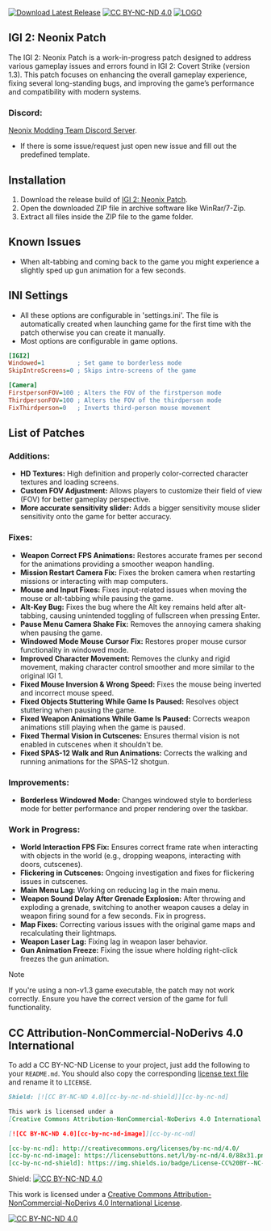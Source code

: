 [![Download Latest Release](https://img.shields.io/github/v/release/Sagatt/IGI2NeonixPatch?display_name=release&label=Download%20Latest%20Release&color=21ABC7)](https://github.com/Sagatt/IGI2NeonixPatch/releases) [![CC BY-NC-ND 4.0][cc-by-nc-nd-shield]][cc-by-nc-nd]
[![LOGO](https://staticdelivery.nexusmods.com/mods/5664/images/8/8-1726626244-2078707165.png)](#)

## IGI 2: Neonix Patch

The IGI 2: Neonix Patch is a work-in-progress patch designed to address various gameplay issues and errors found in IGI 2: Covert Strike (version 1.3). This patch focuses on enhancing the overall gameplay experience, fixing several long-standing bugs, and improving the game’s performance and compatibility with modern systems.

### Discord:
[Neonix Modding Team Discord Server](https://discord.gg/GdXMbbVUcE).

- If there is some issue/request just open new issue and fill out the predefined template.

## Installation
1. Download the release build of [IGI 2: Neonix Patch](https://github.com/Sagatt/IGI2NeonixPatch/releases).
2. Open the downloaded ZIP file in archive software like WinRar/7-Zip.
3. Extract all files inside the ZIP file to the game folder.


## Known Issues
- When alt-tabbing and coming back to the game you might experience a slightly sped up gun animation for a few seconds.

## INI Settings
- All these options are configurable in 'settings.ini'. The file is automatically created when launching game for the first time with the patch otherwise you can create it manually.
- Most options are configurable in game options.
```ini
[IGI2]
Windowed=1         ; Set game to borderless mode
SkipIntroScreens=0 ; Skips intro-screens of the game

[Camera]
FirstpersonFOV=100 ; Alters the FOV of the firstperson mode
ThirdpersonFOV=100 ; Alters the FOV of the thirdperson mode
FixThirdperson=0   ; Inverts third-person mouse movement
```

## List of Patches
### Additions:
- **HD Textures:** High definition and properly color-corrected character textures and loading screens.
- **Custom FOV Adjustment:** Allows players to customize their field of view (FOV) for better gameplay perspective.
- **More accurate sensitivity slider:** Adds a bigger sensitivity mouse slider sensitivity onto the game for better accuracy. 

### Fixes:
- **Weapon Correct FPS Animations:** Restores accurate frames per second for the animations providing a smoother weapon handling.
- **Mission Restart Camera Fix:** Fixes the broken camera when restarting missions or interacting with map computers.
- **Mouse and Input Fixes:** Fixes input-related issues when moving the mouse or alt-tabbing while pausing the game.
- **Alt-Key Bug:** Fixes the bug where the Alt key remains held after alt-tabbing, causing unintended toggling of fullscreen when pressing Enter.
- **Pause Menu Camera Shake Fix:** Removes the annoying camera shaking when pausing the game.
- **Windowed Mode Mouse Cursor Fix:** Restores proper mouse cursor functionality in windowed mode.
- **Improved Character Movement:** Removes the clunky and rigid movement, making character control smoother and more similar to the original IGI 1.
- **Fixed Mouse Inversion & Wrong Speed:** Fixes the mouse being inverted and incorrect mouse speed.
- **Fixed Objects Stuttering While Game Is Paused:** Resolves object stuttering when pausing the game.
- **Fixed Weapon Animations While Game Is Paused:** Corrects weapon animations still playing when the game is paused.
- **Fixed Thermal Vision in Cutscenes:** Ensures thermal vision is not enabled in cutscenes when it shouldn't be.
- **Fixed SPAS-12 Walk and Run Animations:** Corrects the walking and running animations for the SPAS-12 shotgun.

### Improvements:
- **Borderless Windowed Mode:** Changes windowed style to borderless mode for better performance and proper rendering over the taskbar.

### Work in Progress:
- **World Interaction FPS Fix:** Ensures correct frame rate when interacting with objects in the world (e.g., dropping weapons, interacting with doors, cutscenes).
- **Flickering in Cutscenes:** Ongoing investigation and fixes for flickering issues in cutscenes.
- **Main Menu Lag:** Working on reducing lag in the main menu.
- **Weapon Sound Delay After Grenade Explosion:** After throwing and exploding a grenade, switching to another weapon causes a delay in weapon firing sound for a few seconds. Fix in progress.
- **Map Fixes:** Correcting various issues with the original game maps and recalculating their lightmaps.
- **Weapon Laser Lag:** Fixing lag in weapon laser behavior.
- **Gun Animation Freeze:** Fixing the issue where holding right-click freezes the gun animation.

> [!NOTE]  
> If you're using a non-v1.3 game executable, the patch may not work correctly. Ensure you have the correct version of the game for full functionality.

## CC Attribution-NonCommercial-NoDerivs 4.0 International

To add a CC BY-NC-ND License to your project, just add the following to your
`README.md`. You should also copy the corresponding [license text
file](LICENSE-CC-BY-NC-ND) and rename it to `LICENSE`.

```markdown
Shield: [![CC BY-NC-ND 4.0][cc-by-nc-nd-shield]][cc-by-nc-nd]

This work is licensed under a
[Creative Commons Attribution-NonCommercial-NoDerivs 4.0 International License][cc-by-nc-nd].

[![CC BY-NC-ND 4.0][cc-by-nc-nd-image]][cc-by-nc-nd]

[cc-by-nc-nd]: http://creativecommons.org/licenses/by-nc-nd/4.0/
[cc-by-nc-nd-image]: https://licensebuttons.net/l/by-nc-nd/4.0/88x31.png
[cc-by-nc-nd-shield]: https://img.shields.io/badge/License-CC%20BY--NC--ND%204.0-lightgrey.svg
```
Shield: [![CC BY-NC-ND 4.0][cc-by-nc-nd-shield]][cc-by-nc-nd]

This work is licensed under a
[Creative Commons Attribution-NonCommercial-NoDerivs 4.0 International License][cc-by-nc-nd].

[![CC BY-NC-ND 4.0][cc-by-nc-nd-image]][cc-by-nc-nd]

[cc-by-nc-nd]: http://creativecommons.org/licenses/by-nc-nd/4.0/
[cc-by-nc-nd-image]: https://licensebuttons.net/l/by-nc-nd/4.0/88x31.png
[cc-by-nc-nd-shield]: https://img.shields.io/badge/License-CC%20BY--NC--ND%204.0-lightgrey.svg
